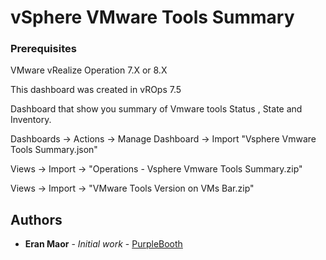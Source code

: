 # vSphere VMware Tools Summary

### Prerequisites

VMware vRealize Operation 7.X or 8.X

This dashboard was created in vROps 7.5
 
Dashboard that show you summary of Vmware tools Status , State and Inventory.

Dashboards -> Actions -> Manage Dashboard -> Import  "Vsphere Vmware Tools Summary.json"

Views -> Import -> "Operations - Vsphere Vmware Tools Summary.zip"

Views -> Import -> "VMware Tools Version on VMs Bar.zip"

## Authors

* **Eran Maor** - *Initial work* - [PurpleBooth](https://github.com/emaor23)
